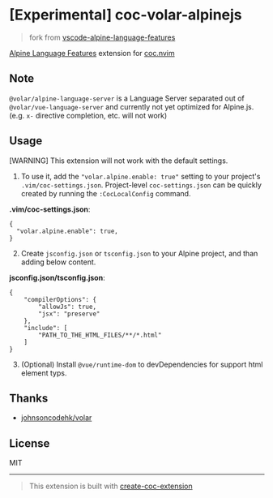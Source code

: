 # [Experimental] coc-volar-alpinejs

> fork from [vscode-alpine-language-features](https://github.com/johnsoncodehk/volar/tree/master/extensions/vscode-alpine-language-features)

[Alpine Language Features](https://marketplace.visualstudio.com/items?itemName=johnsoncodehk.alpine-language-features) extension for [coc.nvim](https://github.com/neoclide/coc.nvim)

## Note

`@volar/alpine-language-server` is a Language Server separated out of `@volar/vue-language-server`  and currently not yet optimized for Alpine.js. (e.g. `x-` directive completion, etc. will not work)

## Usage

[WARNING] This extension will not work with the default settings. 

1. To use it, add the `"volar.alpine.enable: true"` setting to your project's `.vim/coc-settings.json`. Project-level `coc-settings.json` can be quickly created by running the `:CocLocalConfig` command.

**.vim/coc-settings.json**:

```jsonc
{
  "volar.alpine.enable": true,
}
```

2. Create `jsconfig.json` or `tsconfig.json` to your Alpine project, and than adding below content.

**jsconfig.json/tsconfig.json**:

```jsonc
{
	"compilerOptions": {
		"allowJs": true,
		"jsx": "preserve"
	},
	"include": [
		"PATH_TO_THE_HTML_FILES/**/*.html"
	]
}
```

3. (Optional) Install `@vue/runtime-dom` to devDependencies for support html element typs.

## Thanks

- [johnsoncodehk/volar](https://github.com/johnsoncodehk/volar)

## License

MIT

---

> This extension is built with [create-coc-extension](https://github.com/fannheyward/create-coc-extension)
